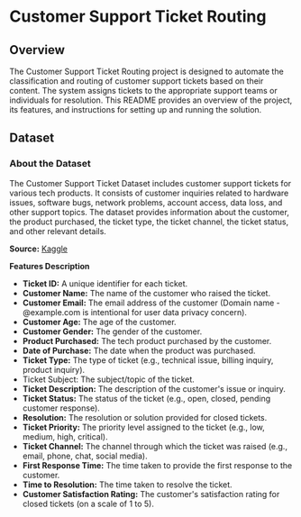 # Customer Support Ticket Routing

## Overview
The Customer Support Ticket Routing project is designed to automate the classification and routing of customer support tickets based on their content. The system assigns tickets to the appropriate support teams or individuals for resolution. This README provides an overview of the project, its features, and instructions for setting up and running the solution.

## Dataset
### About the Dataset
The Customer Support Ticket Dataset includes customer support tickets for various tech products. It consists of customer inquiries related to hardware issues, software bugs, network problems, account access, data loss, and other support topics. The dataset provides information about the customer, the product purchased, the ticket type, the ticket channel, the ticket status, and other relevant details.

**Source:**
[Kaggle](https://www.kaggle.com/datasets/suraj520/customer-support-ticket-dataset/)

**Features Description**

- **Ticket ID:** A unique identifier for each ticket.
- **Customer Name:** The name of the customer who raised the ticket.
- **Customer Email:** The email address of the customer (Domain name - @example.com is intentional for user data privacy concern).
- **Customer Age:** The age of the customer.
- **Customer Gender:** The gender of the customer.
- **Product Purchased:** The tech product purchased by the customer.
- **Date of Purchase:** The date when the product was purchased.
- **Ticket Type:** The type of ticket (e.g., technical issue, billing inquiry, product inquiry).
- Ticket Subject: The subject/topic of the ticket.
- **Ticket Description:** The description of the customer's issue or inquiry.
- **Ticket Status:** The status of the ticket (e.g., open, closed, pending customer response).
- **Resolution:** The resolution or solution provided for closed tickets.
- **Ticket Priority:** The priority level assigned to the ticket (e.g., low, medium, high, critical).
- **Ticket Channel:** The channel through which the ticket was raised (e.g., email, phone, chat, social media).
- **First Response Time:** The time taken to provide the first response to the customer.
- **Time to Resolution:** The time taken to resolve the ticket.
- **Customer Satisfaction Rating:** The customer's satisfaction rating for closed tickets (on a scale of 1 to 5).